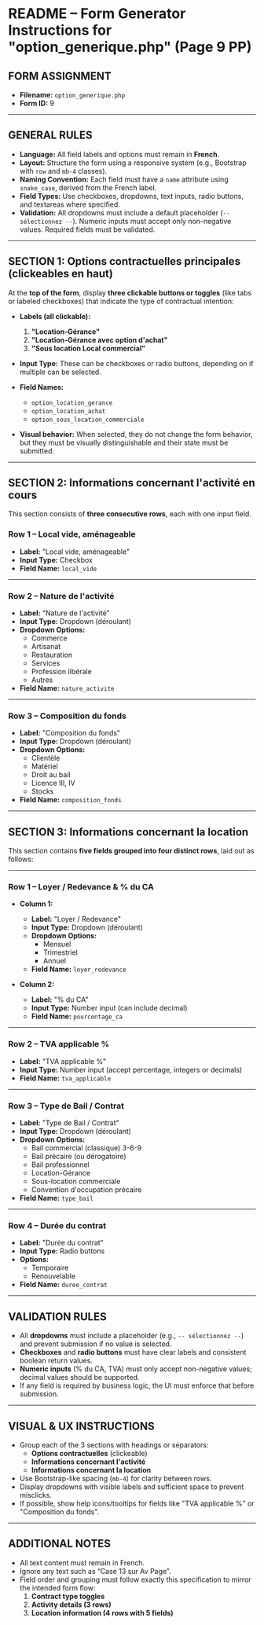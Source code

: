 # README – Form Generator Instructions for "option_generique.php" (Page 9 PP)

## FORM ASSIGNMENT

- **Filename:** `option_generique.php`
- **Form ID:** 9

---

## GENERAL RULES

- **Language:** All field labels and options must remain in **French**.
- **Layout:** Structure the form using a responsive system (e.g., Bootstrap with `row` and `mb-4` classes).
- **Naming Convention:** Each field must have a `name` attribute using `snake_case`, derived from the French label.
- **Field Types:** Use checkboxes, dropdowns, text inputs, radio buttons, and textareas where specified.
- **Validation:** All dropdowns must include a default placeholder (`-- sélectionnez --`). Numeric inputs must accept only non-negative values. Required fields must be validated.

---

## SECTION 1: Options contractuelles principales (clickeables en haut)

At the **top of the form**, display **three clickable buttons or toggles** (like tabs or labeled checkboxes) that indicate the type of contractual intention:

- **Labels (all clickable):**
  1. **"Location-Gérance"**
  2. **"Location-Gérance avec option d'achat"**
  3. **"Sous location Local commercial"**

- **Input Type:** These can be checkboxes or radio buttons, depending on if multiple can be selected.
- **Field Names:**
  - `option_location_gerance`
  - `option_location_achat`
  - `option_sous_location_commerciale`

- **Visual behavior:** When selected, they do not change the form behavior, but they must be visually distinguishable and their state must be submitted.

---

## SECTION 2: Informations concernant l'activité en cours

This section consists of **three consecutive rows**, each with one input field.

### **Row 1 – Local vide, aménageable**
- **Label:** "Local vide, aménageable"
- **Input Type:** Checkbox
- **Field Name:** `local_vide`

---

### **Row 2 – Nature de l'activité**
- **Label:** "Nature de l'activité"
- **Input Type:** Dropdown (déroulant)
- **Dropdown Options:**
  - Commerce
  - Artisanat
  - Restauration
  - Services
  - Profession libérale
  - Autres
- **Field Name:** `nature_activite`

---

### **Row 3 – Composition du fonds**
- **Label:** "Composition du fonds"
- **Input Type:** Dropdown (déroulant)
- **Dropdown Options:**
  - Clientèle
  - Matériel
  - Droit au bail
  - Licence III, IV
  - Stocks
- **Field Name:** `composition_fonds`

---

## SECTION 3: Informations concernant la location

This section contains **five fields grouped into four distinct rows**, laid out as follows:

---

### **Row 1 – Loyer / Redevance & % du CA**
- **Column 1:**
  - **Label:** "Loyer / Redevance"
  - **Input Type:** Dropdown (déroulant)
  - **Dropdown Options:**
    - Mensuel
    - Trimestriel
    - Annuel
  - **Field Name:** `loyer_redevance`

- **Column 2:**
  - **Label:** "% du CA"
  - **Input Type:** Number input (can include decimal)
  - **Field Name:** `pourcentage_ca`

---

### **Row 2 – TVA applicable %**
- **Label:** "TVA applicable %"
- **Input Type:** Number input (accept percentage, integers or decimals)
- **Field Name:** `tva_applicable`

---

### **Row 3 – Type de Bail / Contrat**
- **Label:** "Type de Bail / Contrat"
- **Input Type:** Dropdown (déroulant)
- **Dropdown Options:**
  - Bail commercial (classique) 3-6-9  
  - Bail précaire (ou dérogatoire)  
  - Bail professionnel  
  - Location-Gérance  
  - Sous-location commerciale  
  - Convention d'occupation précaire
- **Field Name:** `type_bail`

---

### **Row 4 – Durée du contrat**
- **Label:** "Durée du contrat"
- **Input Type:** Radio buttons
- **Options:**
  - Temporaire
  - Renouvelable
- **Field Name:** `duree_contrat`

---

## VALIDATION RULES

- All **dropdowns** must include a placeholder (e.g., `-- sélectionnez --`) and prevent submission if no value is selected.
- **Checkboxes** and **radio buttons** must have clear labels and consistent boolean return values.
- **Numeric inputs** (% du CA, TVA) must only accept non-negative values; decimal values should be supported.
- If any field is required by business logic, the UI must enforce that before submission.

---

## VISUAL & UX INSTRUCTIONS

- Group each of the 3 sections with headings or separators:
  - **Options contractuelles** (clickeable)
  - **Informations concernant l'activité**
  - **Informations concernant la location**
- Use Bootstrap-like spacing (`mb-4`) for clarity between rows.
- Display dropdowns with visible labels and sufficient space to prevent misclicks.
- If possible, show help icons/tooltips for fields like "TVA applicable %" or "Composition du fonds".

---

## ADDITIONAL NOTES

- All text content must remain in French.
- Ignore any text such as “Case 13 sur Av Page”.
- Field order and grouping must follow exactly this specification to mirror the intended form flow:
  1. **Contract type toggles**
  2. **Activity details (3 rows)**
  3. **Location information (4 rows with 5 fields)**

